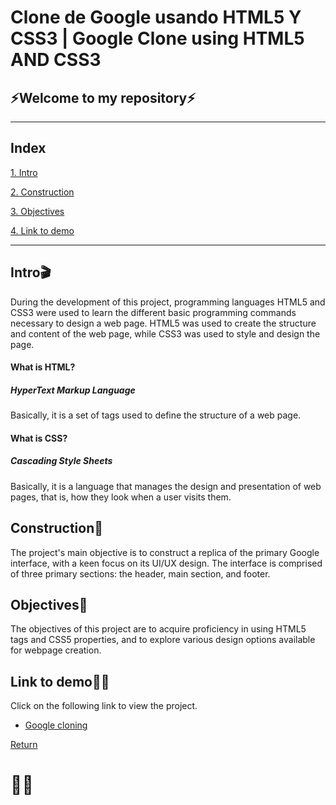 # Clone de Google usando HTML5 Y CSS3 | Google Clone using HTML5 AND CSS3

## ⚡Welcome to my repository⚡
***

## Index
[1. Intro](https://github.com/up210439/Google-cloning.github.io/edit/main/README.md#intro)

[2. Construction](https://github.com/up210439/Google-cloning.github.io/edit/main/README.md#construction)

[3. Objectives](https://github.com/up210439/Google-cloning.github.io/edit/main/README.md#objectives)

[4. Link to demo](https://github.com/up210439/Google-cloning.github.io/edit/main/README.md#link-to-demo)

***
## Intro🎬
During the development of this project, programming languages HTML5 and CSS3 were used to learn the different basic programming commands necessary to design a web page. HTML5 was used to create the structure and content of the web page, while CSS3 was used to style and design the page.

#### What is HTML?
##### HyperText Markup Language
Basically, it is a set of tags used to define the structure of a web page.

#### What is CSS?
##### Cascading Style Sheets
Basically, it is a language that manages the design and presentation of web pages, that is, how they look when a user visits them.

## Construction🚧
The project's main objective is to construct a replica of the primary Google interface, with a keen focus on its UI/UX design. The interface is comprised of three primary sections: the header, main section, and footer.

## Objectives🦾
The objectives of this project are to acquire proficiency in using HTML5 tags and CSS5 properties, and to explore various design options available for webpage creation.

## Link to demo🤞🏻
Click on the following link to view the project.
* [Google cloning](https://github.com/up210439/Google-cloning.github.io)

[Return ](https://github.com/up210439/Google-cloning.github.io/edit/main/README.md#welcome-to-my-repository)

# 🖐🏻

